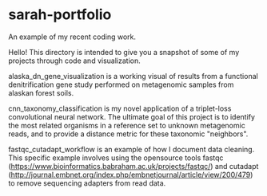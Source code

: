 # sarah-portfolio
An example of my recent coding work.

Hello! This directory is intended to give you a snapshot of some of my projects through code and visualization. 

alaska_dn_gene_visualization is a working visual of results from a functional denitrification gene study performed on metagenomic samples from alaskan forest soils.

cnn_taxonomy_classification is my novel application of a triplet-loss convolutional neural network. The ultimate goal of this project is to identify the most related organisms in a reference set to unknown metagenomic reads, and to provide a distance metric for these taxonomic "neighbors".

fastqc_cutadapt_workflow is an example of how I document data cleaning. This specific example involves using the opensource tools fastqc (https://www.bioinformatics.babraham.ac.uk/projects/fastqc/) and cutadapt (http://journal.embnet.org/index.php/embnetjournal/article/view/200/479) to remove sequencing adapters from read data.
